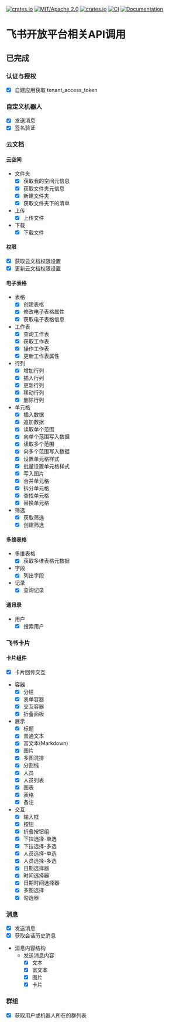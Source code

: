 [![crates.io](https://img.shields.io/crates/v/open-lark)](https://crates.io/crates/open-lark)
[![MIT/Apache 2.0](https://img.shields.io/badge/license-MIT%2FApache-blue.svg)](https://github.com/Seldom-SE/seldom_pixel#license)
[![crates.io](https://img.shields.io/crates/d/open-lark)](https://crates.io/crates/open-lark)
[![CI](https://github.com/foxzool/open-lark/workflows/CI/badge.svg)](https://github.com/foxzool/open-lark/actions)
[![Documentation](https://docs.rs/open-lark/badge.svg)](https://docs.rs/open-lark)

# 飞书开放平台相关API调用

## 已完成

### 认证与授权

- [x] 自建应用获取 tenant_access_token

### 自定义机器人

- [x] 发送消息
- [x] 签名验证

### 云文档

#### 云空间

- 文件夹
    - [x] 获取我的空间元信息
    - [x] 获取文件夹元信息
    - [x] 新建文件夹
    - [x] 获取文件夹下的清单
- 上传
    - [x] 上传文件
- 下载
    - [x] 下载文件

#### 权限

- [x] 获取云文档权限设置
- [x] 更新云文档权限设置

#### 电子表格

- 表格
    - [x] 创建表格
    - [x] 修改电子表格属性
    - [x] 获取电子表格信息
- 工作表
    - [x] 查询工作表
    - [x] 获取工作表
    - [x] 操作工作表
    - [x] 更新工作表属性
- 行列
    - [x] 增加行列
    - [x] 插入行列
    - [x] 更新行列
    - [x] 移动行列
    - [x] 删除行列
- 单元格
    - [x] 插入数据
    - [x] 追加数据
    - [x] 读取单个范围
    - [x] 向单个范围写入数据
    - [x] 读取多个范围
    - [x] 向多个范围写入数据
    - [x] 设置单元格样式
    - [x] 批量设置单元格样式
    - [x] 写入图片
    - [x] 合并单元格
    - [x] 拆分单元格
    - [x] 查找单元格
    - [x] 替换单元格
- 筛选
  - [x] 获取筛选
  - [x] 创建筛选

#### 多维表格

- 多维表格
    - [x] 获取多维表格元数据
- 字段
    - [x] 列出字段
- 记录
    - [x] 查询记录

#### 通讯录

- 用户
    - [x] 搜索用户

### 飞书卡片

#### 卡片组件

- [x] 卡片回传交互
- 容器
    - [x] 分栏
    - [x] 表单容器
    - [x] 交互容器
    - [x] 折叠面板
- 展示
    - [x] 标题
    - [x] 普通文本
    - [x] 富文本(Markdown)
    - [x] 图片
    - [x] 多图混排
    - [x] 分割线
    - [x] 人员
    - [x] 人员列表
    - [x] 图表
    - [x] 表格
    - [x] 备注
- 交互
    - [x] 输入框
    - [x] 按钮
    - [x] 折叠按钮组
    - [x] 下拉选择-单选
    - [x] 下拉选择-多选
    - [x] 人员选择-单选
    - [x] 人员选择-多选
    - [x] 日期选择器
    - [x] 时间选择器
    - [x] 日期时间选择器
    - [x] 多图选择
    - [x] 勾选器

### 消息

- [x] 发送消息
- [x] 获取会话历史消息
- 消息内容结构
    - 发送消息内容
        - [x] 文本
        - [x] 富文本
        - [x] 图片
        - [x] 卡片

### 群组

- [x] 获取用户或机器人所在的群列表